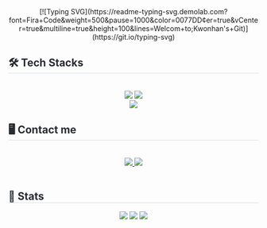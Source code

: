 <center>
    [![Typing SVG](https://readme-typing-svg.demolab.com?font=Fira+Code&weight=500&pause=1000&color=0077DD&center=true&vCenter=true&multiline=true&height=100&lines=Welcom+to;Kwonhan's+Git)](https://git.io/typing-svg)
</center>
<div style="text-align: left;">
    <h2 style="border-bottom: 1px solid #d8dee4; color: #282d33;"> 🛠️ Tech Stacks </h2> <br> 
    <div  align= "center"> <img src="https://img.shields.io/badge/C-A8B9CC?style=for-the-badge&logo=C&logoColor=white">
          <img src="https://img.shields.io/badge/Linux-FCC624?style=for-the-badge&logo=Linux&logoColor=white">
          <br/><img src="https://img.shields.io/badge/Python-3776AB?style=for-the-badge&logo=Python&logoColor=white">
          </div>
    </div>
    <div style="text-align: left;">
    <h2 style="border-bottom: 1px solid #d8dee4; color: #282d33;"> 🖥️ Contact me </h2> <br> 
    <div align= "center"> <a href=https://www.instagram.com/gyk0821/> <img src="https://img.shields.io/badge/Instagram-E4405F?style=for-the-badge&logo=Instagram&logoColor=white&link=https://www.instagram.com/gyk0821/"> </a>
         <a href=https://velog.io/@kwonhan/posts> <img src="https://img.shields.io/badge/Velog-20C997?style=for-the-badge&logo=Velog&logoColor=white&link=https://velog.io/@kwonhan/posts"> </a>
          </div>  <br> 
    <div align= "center">  </div> 
    </div>
    <div style="text-align: left;"> 
    <h2 style="border-bottom: 1px solid #d8dee4; color: #282d33;"> 🏅 Stats </h2> <div align= "center"> <img src="https://github-readme-stats.vercel.app/api?username=kwon5an&show_icons=true&theme=default"
         /> <img src="https://github-readme-stats.vercel.app/api/top-langs/?username=kwon5an&layout=compact&theme=default"
           /> <img src="http://mazassumnida.wtf/api/v2/generate_badge?boj=kwonhan2005)&link=https://solved.ac/kwonhan2005/" 
                  /></div> 
    </div>   

